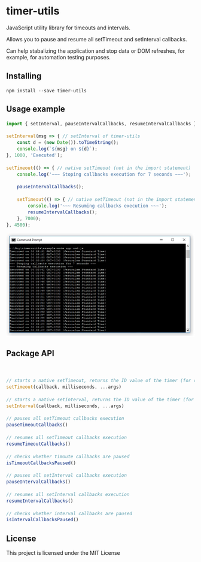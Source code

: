# timer-utils

JavaScript utility library for timeouts and intervals.

Allows you to pause and resume all setTimeout and setInterval callbacks.

Can help stabalizing the application and stop data or DOM refreshes, for example, for automation testing purposes.

## Installing

```
npm install --save timer-utils
```

## Usage example

```javascript
import { setInterval, pauseIntervalCallbacks, resumeIntervalCallbacks } from '../dist/timer-utils';

setInterval(msg => { // setInterval of timer-utils
	const d = (new Date()).toTimeString();
	console.log(`${msg} on ${d}`);
}, 1000, 'Executed');

setTimeout(() => { // native setTimeout (not in the import statement)
	console.log('~~~ Stoping callbacks execution for 7 seconds ~~~');

	pauseIntervalCallbacks();

	setTimeout(() => { // native setTimeout (not in the import statement)
		console.log('~~~ Resuming callbacks execution ~~~');
		resumeIntervalCallbacks();
	}, 7000);
}, 4500);
```

![](https://github.com/guysegev/timer-utils/blob/master/example/example.jpg)


## Package API
```javascript


// starts a native setTimeout, returns the ID value of the timer (for clearTimeout usage)
setTimeout(callback, milliseconds, ...args)

// starts a native setInterval, returns the ID value of the timer (for clearTimeout usage)
setInterval(callback, milliseconds, ...args)

// pauses all setTimeout callbacks execution
pauseTimeoutCallbacks()

// resumes all setTimeout callbacks execution
resumeTimeoutCallbacks()

// checks whether timoute callbacks are paused
isTimeoutCallbacksPaused()

// pauses all setInterval callbacks execution
pauseIntervalCallbacks()

// resumes all setInterval callbacks execution
resumeIntervalCallbacks()

// checks whether interval callbacks are paused
isIntervalCallbacksPaused()

```

## License

This project is licensed under the MIT License

